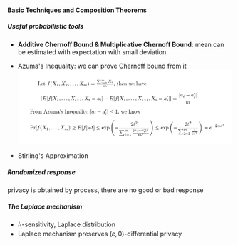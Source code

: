 #### Basic Techniques and Composition Theorems

##### Useful probabilistic tools

- **Additive Chernoff Bound & Multiplicative Chernoff Bound**: mean can be estimated with expectation with small deviation

- Azuma's Inequality: we can prove Chernoff bound from it![](chap3-1.PNG)

- Stirling's Approximation

##### Randomized response

privacy is obtained by process, there are no good or bad response

##### The Laplace mechanism

- $l_1$-sensitivity, Laplace distribution
- Laplace mechanism preserves $(\varepsilon,0)$-differential privacy

